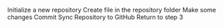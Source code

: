 
Initialize a new repository
Create file in the repository folder
Make some changes
Commit
Sync Repository to GitHub
Return to step 3 
